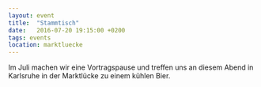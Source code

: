```yaml
---
layout: event
title:  "Stammtisch"
date:   2016-07-20 19:15:00 +0200
tags: events
location: marktluecke
---
```


Im Juli machen wir eine Vortragspause und treffen uns an diesem Abend in Karlsruhe in der Marktlücke zu einem kühlen Bier.